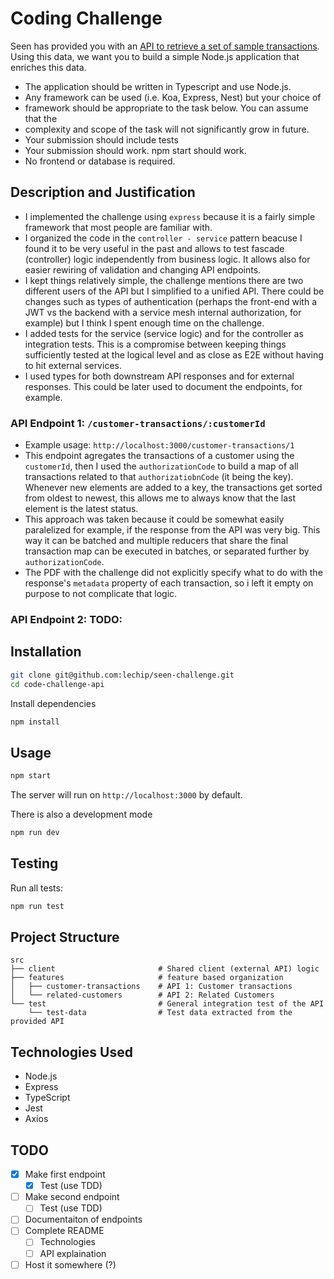 # Coding Challenge

Seen has provided you with an [API to retrieve a set of sample transactions](https://cdn.seen.com/challenge/transactions-v2.json). Using this data, we want you to build a simple Node.js application that enriches this data.

- The application should be written in Typescript and use Node.js.
- Any framework can be used (i.e. Koa, Express, Nest) but your choice of
- framework should be appropriate to the task below. You can assume that the
- complexity and scope of the task will not significantly grow in future.
- Your submission should include tests
- Your submission should work. npm start should work.
- No frontend or database is required.

## Description and Justification

- I implemented the challenge using `express` because it is a fairly simple framework that most people are familiar with.
- I organized the code in the `controller - service` pattern beacuse I found it to be very useful in the past and allows to test fascade (controller) logic independently from business logic. It allows also for easier rewiring of validation and changing API endpoints.
- I kept things relatively simple, the challenge mentions there are two different users of the API but I simplified to a unified API. There could be changes such as types of authentication (perhaps the front-end with a JWT vs the backend with a service mesh internal authorization, for example) but I think I spent enough time on the challenge.
- I added tests for the service (service logic) and for the controller as integration tests. This is a compromise between keeping things sufficiently tested at the logical level and as close as E2E without having to hit external services.
- I used types for both downstream API responses and for external responses. This could be later used to document the endpoints, for example.

### API Endpoint 1: `/customer-transactions/:customerId`

- Example usage: `http://localhost:3000/customer-transactions/1`
- This endpoint agregates the transactions of a customer using the `customerId`, then I used the `authorizationCode` to build a map of all transactions related to that `authorizatiobnCode` (it being the key). Whenever new elements are added to a key, the transactions get sorted from oldest to newest, this allows me to always know that the last element is the latest status.
- This approach was taken because it could be somewhat easily paralelized for example, if the response from the API was very big. This way it can be batched and multiple reducers that share the final transaction map can be executed in batches, or separated further by `authorizationCode`.
- The PDF with the challenge did not explicitly specify what to do with the response's `metadata` property of each transaction, so i left it empty on purpose to not complicate that logic.

### API Endpoint 2: TODO:

## Installation

```bash
git clone git@github.com:lechip/seen-challenge.git
cd code-challenge-api
```

Install dependencies

```bash
npm install
```

## Usage

```bash
npm start
```

The server will run on `http://localhost:3000` by default.

There is also a development mode

```bash
npm run dev
```

## Testing

Run all tests:

```bash
npm run test
```

## Project Structure

```text
src
├── client                       # Shared client (external API) logic
├── features                     # feature based organization
│   ├── customer-transactions    # API 1: Customer transactions
│   └── related-customers        # API 2: Related Customers
└── test                         # General integration test of the API
    └── test-data                # Test data extracted from the provided API
```

## Technologies Used

- Node.js
- Express
- TypeScript
- Jest
- Axios

## TODO

- [x] Make first endpoint
  - [x] Test (use TDD)
- [ ] Make second endpoint
  - [ ] Test (use TDD)
- [ ] Documentaiton of endpoints
- [ ] Complete README
  - [ ] Technologies
  - [ ] API explaination
- [ ] Host it somewhere (?)